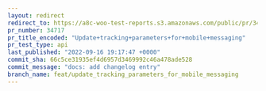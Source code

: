 ```yaml
---
layout: redirect
redirect_to: https://a8c-woo-test-reports.s3.amazonaws.com/public/pr/34717/api/index.html
pr_number: 34717
pr_title_encoded: "Update+tracking+parameters+for+mobile+messaging"
pr_test_type: api
last_published: "2022-09-16 19:17:47 +0000"
commit_sha: 66c5ce31935ef4d6957d3469992c46a478ade528
commit_message: "docs: add changelog entry"
branch_name: feat/update_tracking_parameters_for_mobile_messaging
---
```

